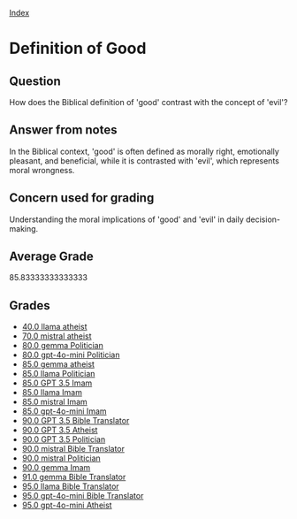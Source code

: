 
[Index](../../index.md)
# Definition of Good
## Question
How does the Biblical definition of 'good' contrast with the concept of 'evil'?

## Answer from notes
In the Biblical context, 'good' is often defined as morally right, emotionally pleasant, and beneficial, while it is contrasted with 'evil', which represents moral wrongness.

## Concern used for grading
Understanding the moral implications of 'good' and 'evil' in daily decision-making.

## Average Grade
85.83333333333333

## Grades
 * [40.0 llama atheist](../answers/llama_atheist/Definition_of_Good.md)
 * [70.0 mistral atheist](../answers/mistral_atheist/Definition_of_Good.md)
 * [80.0 gemma Politician](../answers/gemma_Politician/Definition_of_Good.md)
 * [80.0 gpt-4o-mini Politician](../answers/gpt-4o-mini_Politician/Definition_of_Good.md)
 * [85.0 gemma atheist](../answers/gemma_atheist/Definition_of_Good.md)
 * [85.0 llama Politician](../answers/llama_Politician/Definition_of_Good.md)
 * [85.0 GPT 3.5 Imam](../answers/GPT_3.5_Imam/Definition_of_Good.md)
 * [85.0 llama Imam](../answers/llama_Imam/Definition_of_Good.md)
 * [85.0 mistral Imam](../answers/mistral_Imam/Definition_of_Good.md)
 * [85.0 gpt-4o-mini Imam](../answers/gpt-4o-mini_Imam/Definition_of_Good.md)
 * [90.0 GPT 3.5 Bible Translator](../answers/GPT_3.5_Bible_Translator/Definition_of_Good.md)
 * [90.0 GPT 3.5 Atheist](../answers/GPT_3.5_Atheist/Definition_of_Good.md)
 * [90.0 GPT 3.5 Politician](../answers/GPT_3.5_Politician/Definition_of_Good.md)
 * [90.0 mistral Bible Translator](../answers/mistral_Bible_Translator/Definition_of_Good.md)
 * [90.0 mistral Politician](../answers/mistral_Politician/Definition_of_Good.md)
 * [90.0 gemma Imam](../answers/gemma_Imam/Definition_of_Good.md)
 * [91.0 gemma Bible Translator](../answers/gemma_Bible_Translator/Definition_of_Good.md)
 * [95.0 llama Bible Translator](../answers/llama_Bible_Translator/Definition_of_Good.md)
 * [95.0 gpt-4o-mini Bible Translator](../answers/gpt-4o-mini_Bible_Translator/Definition_of_Good.md)
 * [95.0 gpt-4o-mini Atheist](../answers/gpt-4o-mini_Atheist/Definition_of_Good.md)
